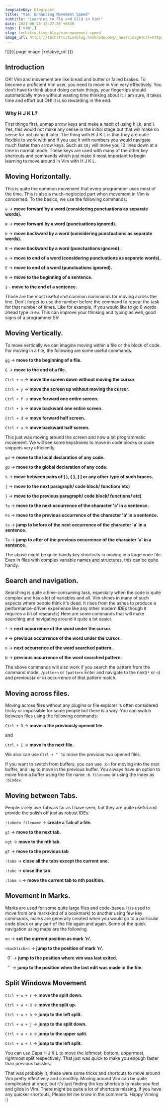 ```yaml
---
templateKey: blog-post
title: "Vim: Enhancing Movement Speed"
subtitle: "Learning to Fly and Glid in Vim!"
date: 2021-06-26 15:27:05 +0530
tags: ['vim',] 
slug: techstructive-blog/vim-movement-speed
image_url: https://techstructiveblog.hashnode.dev/_next/image?url=https%3A%2F%2Fcdn.hashnode.com%2Fres%2Fhashnode%2Fimage%2Fupload%2Fv1624692961710%2FGNj64mCHz.png%3Fw%3D1600%26h%3D840%26fit%3Dcrop%26crop%3Dentropy%26auto%3Dcompress%2Cformat%26format%3Dwebp&w=1920&q=75
---
```



![]({{ page.image | relative_url }})
## Introduction
OK! Vim and movement are like bread and butter or failed brakes. To become a proficient Vim user, you need to move in Vim very effectively. You don't have to think about doing certain things, your fingertips should automatically move without wasting time thinking about it. I am sure, it takes time and effort but OH! it is so rewarding in the end.  

### Why H J K L?
First things first, unmap arrow keys and make a habit of using h,j,k, and l. Yes, this would not make any sense in the initial stage but that will make no sense for not using it later. 
The thing with H J K L is that they are quite flexible to work with and if you use it with numbers you would navigate much faster than arrow keys. Such as `10j` will move you 10 lines down at a time in normal mode. These keys are used with many of the other key shortcuts and commands which just make it most important to begin learning to move around in Vim with H J K L. 

## Moving Horizontally.
This is quite the common movement that every programmer uses most of the time. This is also a much-neglected part when movement in Vim is concerned. To the basics, we use the following commands: 

 `w`   ->  **move forward by a word (considering punctuations as separate words).**

 `W`   ->  **move forward by a word (punctuations ignored).**

`b`  ->  **move backward by a word (considering punctuations as separate words).**

`B`  ->  **move backward by a word (punctuations ignored).**

`e`  ->  **move to end of a word (considering punctuations as separate words).**

`E`  ->  **move to end of a word (punctuations ignored).**

`0`  ->  **move to the beginning of a sentence.**

`$`  -   **move to the end of a sentence.**

Those are the most useful and common commands for moving across the line. Don't forget to use the number before the command to repeat the task for that number of times. Like for example, if you would like to go 6 words ahead type in `6w`. This can improve your thinking and typing as well, good signs of a programmer Eh!
 

## Moving Vertically.

To move vertically we can imagine moving within a file or the block of code. For moving in a file, the following are some useful commands.

`gg`  -> **move to the beginning of a file.**

`G`  ->  **move to the end of a file.**

`Ctrl + e`  ->  **move the screen down without moving the cursor.**

`Ctrl + y`  -> **move the screen up without moving the cursor.**

`Ctrl + f`  -> **move forward one entire screen.**

`Ctrl + b`  -> **move backward one entire screen.**

`Ctrl + d`  -> **move forward half screen.**

`Ctrl + u`  -> **move backward half screen.**

This just was moving around the screen and now a bit programmatic movement. We will see some keystrokes to move in code blocks or code snippets very efficiently.

`gd`  -> **move to the local declaration of any code.**

`gD`  -> **move to the global declaration of any code.**

`%`  -> **move between pairs of ( ), { }, [ ] or any other type of such braces.**

`{`  -> **move to the next paragraph/ code block/ function/ etc)**

`}`  -> **move to the previous paragraph/ code block/ functions/ etc)**

`fa`  -> **move to the next occurrence of the character 'a' in a sentence.**

`Fa`  -> **move to the previous occurrence of the character 'a' in a sentence.**

`ta`  -> **jump to before of the next occurrence of the character 'a' in a sentence.**  

`Ta`  -> **jump to after of the previous occurrence of the character 'a' in a sentence.**

The above might be quite handy key shortcuts in moving in a large code file. Even in files with complex variable names and structures, this can be quite handy. 

## Search and navigation.
Searching is quite a time-consuming task, especially when the code is quite complex and has a lot of variables and all. Vim shines in many of such aspects where people think it's dead. It rises from the ashes to produce a performance-driven experience like any other modern IDEs though it requires a bit of research:) Here are some commands that will make searching and navigating around it quite a lot easier.

`*` -> **next occurrence of the word under the cursor.**

`#` -> **previous occurrence of the word under the cursor.**

`n`  -> **next occurrence of the word searched pattern.**

`N`  -> **previous occurrence of the word searched pattern.**


The above commands will also work if you search the pattern from the command mode.
`/pattern`  or `?pattern` Enter and navigate to the next(`*` or `n`) and previous(`#` or `N`) occurrence of that pattern match.


## Moving across files.

Moving across files without any plugins or file explorer is often considered tricky or impossible for some people but there is a way. You can switch between files using the following commands:

`Ctrl + O`  ->   **move in the previously opened file.**

and 

`Ctrl + I`  ->  **move in the next file.**

We also can use `Ctrl + ^ ` to move the previous two opened files.


If you want to switch from buffers, you can use `:bn` for moving into the next buffer, and `:bp` to move in the previous buffer. You always have an option to move from a buffer using the file name `:b filename` or using the index as `:bindex`.


## Moving between Tabs.

People rarely use Tabs as far as I have seen, but they are quite useful and provide the polish off just as robust IDEs. 

`:tabnew filename`  ->  **create a Tab of a file.**

`gt`  -> **move to the next tab.**

`ngt`  -> **move to the nth tab.**

`gT`  -> **move to the previous tab**

`:tabo`  -> **close all the tabs except the current one.**

`:tabc`  -> **close the tab.**

`:tabm n`  -> **move the current tab to nth position.**


## Movement in Marks.

Marks are used for some quite large files and code-bases. It is used to move from one mark(kind of a bookmark) to another using few key commands, marks are generally created when you would go to a particular code block or any part of the file again and again. Some of the quick navigation using maps are the following.

`mn`  ->  **set the current position as mark 'n'.**

`<backtick>n`  ->  **jump to the position of mark 'n'.**

` `0`  -> **jump to the position where vim was last exited.**

` `"`  ->  **jump to the position when the last edit was made in the file.**


## Split Windows Movement

`Ctrl + w + r`  -> **move the split down.**

`Ctrl + w + R`  -> **move the split up.**

`Ctrl + w + h`  ->  **jump to the left split.**

`Ctrl + w + j`  ->  **jump to the split down.**

`Ctrl + w + k`  -> **jump to the upper split.**

`Ctrl + w + l`  ->  **jump to the left split.**

You can use Caps H J K L to move the leftmost, bottom, uppermost, rightmost split respectively. 
That just was quick to make you enough faster than previous hassles.


That was probably it, these were some tricks and shortcuts to move around Vim pretty effectively and smoothly. Moving around Vim can be quite complicated at once, but it's just finding the key shortcuts to make you feel and glide in VIm. There might be quite a lot of shortcuts missing, If you have any quicker shortcuts, Please let me know in the comments.  Happy Viming :)

